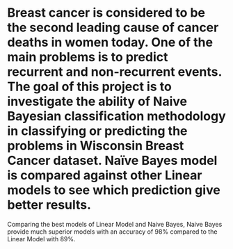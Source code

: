 # Breast cancer is considered to be the second leading cause of cancer deaths in women today. One of the main problems is to predict recurrent and non-recurrent events. The goal of this project is to investigate the ability of Naive Bayesian classification methodology in classifying or predicting the problems in Wisconsin Breast Cancer dataset. Naïve Bayes model is compared against other Linear models to see which prediction give better results.
Comparing the best models of Linear Model and Naive Bayes, Naive Bayes
provide much superior models with an accuracy of 98% compared to the Linear Model with 89%.
